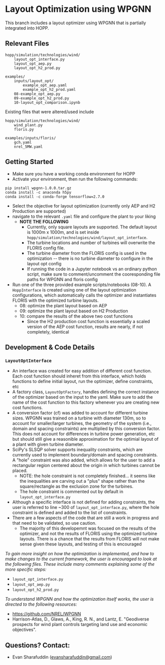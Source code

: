 # Layout Optimization using WPGNN
This branch includes a layout optimizer using WPGNN that is partially integrated into HOPP. 
## Relevant Files
```
hopp/simulation/technologies/wind/
    layout_opt_interface.py
    layout_opt_aep.py
    layout_opt_h2_prod.py

examples/
    inputs/layout_opt/
        example_opt_aep.yaml
        example_opt_h2_prod.yaml
    08-example_opt_aep.py
    09-example_opt_h2_prod.py
    10-layout_opt_comparison.ipynb
``` 

Existing files that were altered/used include
```
hopp/simulation/technologies/wind/
    wind_plant.py
    floris.py

examples/inputs/floris/
    gch.yaml
    nrel_5MW.yaml

```

## Getting Started
* Make sure you have a working conda environment for HOPP
* Activate your environment, then run the following commands:
```
pip install wpgnn-1.0.0.tar.gz
conda install -c anaconda h5py
conda install -c conda-forge tensorflow=2.7.0
```
* Select the objective for layout optimization (currently only AEP and H2 Production are supported)
* navigate to the relevant `.yaml` file and configure the plant to your liking
    * **NOTE THE FOLLOWING**
        * Currently, only square layouts are supported. The default layout is 1000m x 1000m, and is set inside ```hopp/simulation/technologies/wind/layout_opt_interface```.
        * The turbine locations and number of turbines will overwrite the FLORIS config file.
        * The turbine diameter from the FLORIS config is used in the optimization -- there is no turbine diameter to configure in the layout opt config 
        * If running the code in a Jupyter notebook vs an ordinary python script, make sure to comment/uncomment the cooresponding file paths for WPGNN and floris config 
* Run one of the three provided example scripts/notebooks (08-10). A `HoppInterface` is created using one of the layout optimization configurations, which automatically calls the optimizer and instantiates FLORIS with the optimized turbine layouts.
    * 08: optimize the plant layout based on AEP
    * 09: optimize the plant layout based on H2 Production
    * 10: compare the results of the above two cost functions
        * Since the H2 production cost function is essentially a scaled version of the AEP cost function, results are nearly, if not completely, identical

## Development & Code Details
### `LayoutOptInterface`
* An interface was created for easy addition of different cost function. Each cost function should inheret from this interface, which holds functions to define initial layout, run the optimizer, define constraints, etc
* A factory class, `LayoutOptFactory`, handles defining the correct instance of the optimizer based on the input to the yaml. Make sure to add the name of the cost function to this factory whenever you are creating new cost functions.
* A conversion factor (cf) was added to account for different turbine sizes. WPGNN was trained on a turbine with diameter 130m, so to account for smaller/larger turbines, the geometry of the system (i.e., domain and spacing constraints) are multiplied by this conversion factor. This does not account for differences in turbine power generation, etc but should still give a reasonible approximation for the optimial layout of a plant with given turbine diameter.
* SciPy's SLSQP solver supports inequality constraints, which are currently used to implement boundary/domain and spacing constraints. A "hole" constraint was also added, which allows for the user to add a rectangular region centered about the origin in which turbines cannot be placed.
    * NOTE: the hole constraint is not completely finished... it seems like the inequalities are carving out a "plus" shape rather than the square/rectangle as the exclusion zone for the turbines. 
    * The hole constraint is commented out by default in `layout_opt_interface.py`
* Although a specific interface is not defined for adding constraints, the user is referred to line ~300 of `layout_opt_interface.py`, where the hole constraint is defined and added to the list of constraints.
* There are a few aspects of the code that are still a work in progress and that need to be validated, so use caution.
    * The majority of this developemnt was focused on the results of the optimizer, and not the results of FLORIS using the optimized turbine layouts. There is a chance that the results from FLORIS will not make sense given these layouts, and testing of this is encouraged

*To gain more insight on how the optimization is implemented, and how to make changes to the current framework, the user is encouraged to look at the following files. These include many comments explaining some of the more specific steps:*
* ```layout_opt_interface.py```
* `layout_opt_aep.py`
* `layout_opt_h2_prod.py`

*To understand WPGNN and how the optimization itself works, the user is directed to the following resources:*
* https://github.com/NREL/WPGNN
* Harrison-Atlas, D., Glaws, A., King, R. N., and Lantz, E. "Geodiverse prospects for wind plant controls targeting land use and economic objectives".

## Questions? Contact:
* Evan Sharafuddin (evansharafuddin@gmail.com)

